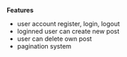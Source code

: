 **Features**
- user account register, login, logout
- loginned user can create new post
- user can delete own post
- pagination system